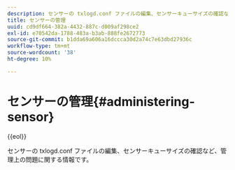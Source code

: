 ```yaml
---
description: センサーの txlogd.conf ファイルの編集、センサーキューサイズの確認など、管理上の問題に関する情報です。
title: センサーの管理
uuid: cd9df664-382a-4432-887c-d009af298ce2
exl-id: e70542da-1788-483a-b3ab-888fe2672773
source-git-commit: b1dda69a606a16dccca30d2a74c7e63dbd27936c
workflow-type: tm+mt
source-wordcount: '38'
ht-degree: 10%

---
```


# センサーの管理{#administering-sensor}

{{eol}}

センサーの txlogd.conf ファイルの編集、センサーキューサイズの確認など、管理上の問題に関する情報です。
